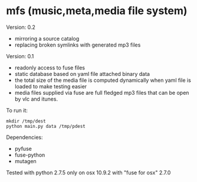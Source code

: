 mfs (music,meta,media file system)
===

Version: 0.2

- mirroring a source catalog
- replacing broken symlinks with generated mp3 files 


Version: 0.1 

- readonly access to fuse files
- static database based on yaml file attached binary data
- the total size of the media file is computed dynamically when yaml file is loaded to make testing easier
- media files supplied via fuse are full fledged mp3 files that can be open by vlc and itunes. 

To run it:

 ```
 mkdir /tmp/dest
 python main.py data /tmp/pdest
 ```

Dependencies:
- pyfuse
- fuse-python
- mutagen

Tested with python 2.7.5 only on osx 10.9.2 with "fuse for osx" 2.7.0